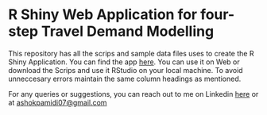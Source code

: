 # R Shiny Web Application for four-step Travel Demand Modelling
This repository has all the scrips and sample data files uses to create the R Shiny Application. You can find the app [here](https://sd19vs-satya-pamidi.shinyapps.io/Travel_Demand_Modelling/?_ga=2.221201880.1506118961.1672136546-463086929.1672136546).
You can use it on Web or download the Scrips and use it RStudio on your local machine. To avoid unneccesary errors maintain the same column headings as mentioned.

For any queries or suggestions, you can reach out to me on Linkedin [here](https://www.linkedin.com/in/pamidiashok/) or at ashokpamidi07@gmail.com
